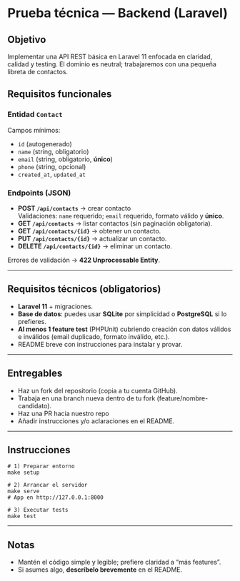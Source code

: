 # Prueba técnica — Backend (Laravel)

## Objetivo

Implementar una API REST básica en Laravel 11 enfocada en claridad, calidad y testing. El dominio es neutral; trabajaremos con una pequeña libreta de contactos.

## Requisitos funcionales

### Entidad `Contact`
Campos mínimos:
- `id` (autogenerado)
- `name` (string, obligatorio)
- `email` (string, obligatorio, **único**)
- `phone` (string, opcional)
- `created_at`, `updated_at`

### Endpoints (JSON)
- **POST `/api/contacts`** → crear contacto  
  Validaciones: `name` requerido; `email` requerido, formato válido y **único**.
- **GET `/api/contacts`** → listar contactos (sin paginación obligatoria).
- **GET `/api/contacts/{id}`** → obtener un contacto.
- **PUT `/api/contacts/{id}`** → actualizar un contacto.
- **DELETE `/api/contacts/{id}`** → eliminar un contacto.

Errores de validación → **422 Unprocessable Entity**.

---

## Requisitos técnicos (obligatorios)
- **Laravel 11** + migraciones.
- **Base de datos**: puedes usar **SQLite** por simplicidad o **PostgreSQL** si lo prefieres.
- **Al menos 1 feature test** (PHPUnit) cubriendo creación con datos válidos e inválidos (email duplicado, formato inválido, etc.).
- README breve con instrucciones para instalar y provar.

---

## Entregables
- Haz un fork del repositorio (copia a tu cuenta GitHub).
- Trabaja en una branch nueva dentro de tu fork (feature/nombre-candidato).
- Haz una PR hacia nuestro repo
- Añadir instrucciones y/o aclaraciones en el README.

---

## Instrucciones

```
# 1) Preparar entorno
make setup

# 2) Arrancar el servidor
make serve
# App en http://127.0.0.1:8000

# 3) Executar tests
make test

```

---

## Notas
- Mantén el código simple y legible; prefiere claridad a “más features”.
- Si asumes algo, **descríbelo brevemente** en el README.
